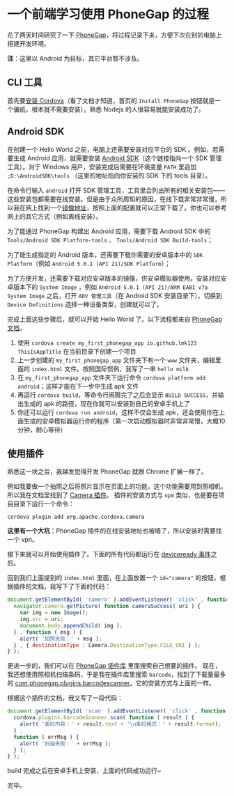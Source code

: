 # 一个前端学习使用 PhoneGap 的过程

花了两天时间研究了一下 [PhoneGap](http://phonegap.com/)，将过程记录下来，方便下次在别的电脑上搭建开发环境。

**注**：这里以 Android 为目标，其它平台暂不涉及。

## CLI 工具

首先要[安装 Cordova](http://docs.phonegap.com/edge/4.0.0/guide_cli_index.md.html#The%20Command-Line%20Interface_installing_the_cordova_cli)（看了文档才知道，首页的 `Install PhoneGap` 按钮就是一个骗纸，根本就不需要安装）。熟悉 Nodejs 的人很容易就能安装成功了。

## Android SDK

在创建一个 Hello World 之前，电脑上还需要安装对应平台的 SDK 。例如，若需要生成 Android 应用，就需要安装 [Android SDK](http://developer.android.com/sdk/index.html#Other)（这个链接指向一个 SDK 管理工具）。对于 Windows 用户，安装完成后需要在环境变量 `PATH` 里追加 `;D:\AndroidSDK\tools` （这里的地址指向你安装的 SDK 下的 tools 目录）。

在命令行输入 `android` 打开 SDK 管理工具，工具里会列出所有的相关安装包——这些安装包都需要在线安装。但是由于众所周知的原因，在线下载非常非常慢，所以我在网上找到一个[镜像地址](http://mirrors.neusoft.edu.cn/configurations.we#android)，按照上面的配置就可以正常下载了。你也可以参考网上的其它方式（例如离线安装）。

为了能通过 PhoneGap 构建出 Android 应用，需要下载 Android SDK 中的 `Tools/Android SDK Platform-tools` 、 `Tools/Android SDK Build-tools`；

为了能生成指定的 Android 版本，还需要下载你需要的安卓版本中的 `SDK Platform`（例如 `Android 5.0.1 (API 21)/SDK Platform`）；

为了方便开发，还需要下载对应安卓版本的镜像，供安卓模拟器使用。安装对应安卓版本下的 `System Image` ，例如 `Android 5.0.1 (API 21)/ARM EABI v7a System Image` 之后，打开 `ADV 管理工具`（在 Android SDK 安装目录下），切换到 `Device Definitions` 选择一种设备类型，创建就可以了。

完成上面这些步骤后，就可以开始 Hello World 了。以下流程都来自 [PhoneGap 文档](http://docs.phonegap.com/en/edge/guide_cli_index.md.html#The%20Command-Line%20Interface_create_the_app)。

1. 使用 `cordova create my_first_phonegap_app io.github.lmk123 ThisIsAppTitle` 在当前目录下创建一个项目
2. 上一步创建的 `my_first_phonegap_app` 文件夹下有一个 `www` 文件夹，编辑里面的 `index.html` 文件。按照国际惯例，我写了一串 `hello milk`
3. 在 `my_first_phonegap_app` 文件夹下运行命令 `cordova platform add android`；这样才能在下一步中生成 apk 文件
4. 再运行 `cordova build`，等命令行闹腾完了之后会显示 `BUILD SUCCESS`，并输出生成的 apk 的路径，现在你就可以安装到自己的安卓手机上了
5. 你还可以运行 `cordova run android`，这样不仅会生成 apk，还会使用你在上面生成的安卓模拟器运行你的程序（第一次启动模拟器时非常非常慢，大概10分钟，耐心等待）

## 使用插件

熟悉这一块之后，我越发觉得开发 PhoneGap 就跟 Chrome 扩展一样了。

例如我要做一个拍照之后将照片显示在页面上的功能，这个功能需要用到照相机，所以我在文档里找到了 [Camera 插件](http://docs.phonegap.com/en/edge/cordova_plugins_pluginapis.md.html#Plugin%20APIs)。
插件的安装方式与 `npm` 类似，也是要在项目目录下运行一个命令：
```
cordova plugin add org.apache.cordova.camera
```
**这里有一个大坑**：PhoneGap 插件的在线安装地址也被墙了，所以安装时需要找一个 vpn。

接下来就可以开始使用插件了。下面的所有代码都运行在 [deviceready 事件](http://docs.phonegap.com/en/edge/cordova_events_events.md.html#deviceready)之后。

回到我们上面提到的 `index.html` 里面，在上面放置一个 `id="camera"` 的按钮，根据插件的文档，我写下了下面的代码：
```js
document.getElementById( 'camera' ).addEventListener( 'click' , function () {
  navigator.camera.getPicture( function cameraSuccess( uri ) {
    var img = new Image();
    img.src = uri;
    document.body.appendChild( img );
  } , function ( msg ) {
    alert( '拍照失败：' + msg );
  } , { destinationType : Camera.DestinationType.FILE_URI } );
} );
```
更进一步的，我们可以在 [PhoneGap 插件库](http://plugins.cordova.io/) 里面搜索自己想要的插件。
现在，我还想使用照相机扫描条码，于是我在插件库里搜索 `barcode`，找到了下载量最多的 [com.phonegap.plugins.barcodescanner](http://plugins.cordova.io/#/package/com.phonegap.plugins.barcodescanner)。它的安装方式与上面的一样。

根据这个插件的文档，我又写了一段代码：
```js
document.getElementById( 'scan' ).addEventListener( 'click' , function () {
  cordova.plugins.barcodeScanner.scan( function ( result ) {
    alert( '条码内容：' + result.text + '\n条码格式：' + result.format);
  } ,
  function ( errMsg ) {
    alert( '扫描失败：' + errMsg );
  } );
} );
```
build 完成之后在安卓手机上安装，上面的代码成功运行~

完毕。
